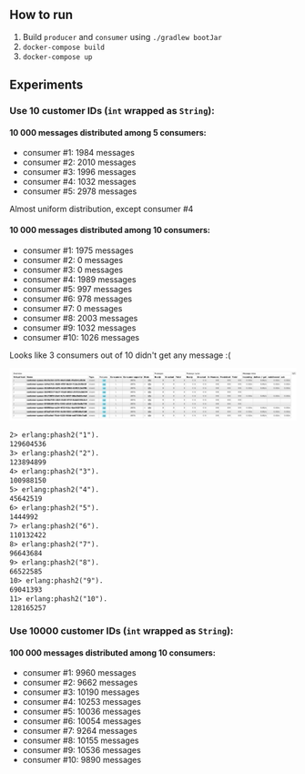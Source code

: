 ## How to run

1. Build `producer` and `consumer` using `./gradlew bootJar`
2. `docker-compose build`
3. `docker-compose up`


## Experiments

### Use 10 customer IDs (`int` wrapped as `String`):

#### 10 000 messages distributed among 5 consumers:
* consumer #1: 1984 messages
* consumer #2: 2010 messages
* consumer #3: 1996 messages
* consumer #4: 1032 messages
* consumer #5: 2978 messages

Almost uniform distribution, except consumer #4

#### 10 000 messages distributed among 10 consumers:
* consumer #1: 1975 messages
* consumer #2: 0 messages
* consumer #3: 0 messages
* consumer #4: 1989 messages
* consumer #5: 997 messages
* consumer #6: 978 messages
* consumer #7: 0 messages
* consumer #8: 2003 messages
* consumer #9: 1032 messages
* consumer #10: 1026 messages

Looks like 3 consumers out of 10 didn't get any message :(

![img.png](consumers-10-queues-rabbitmq.png)


```shell
2> erlang:phash2("1").
129604536
3> erlang:phash2("2").
123894899
4> erlang:phash2("3").
100988150
5> erlang:phash2("4").
45642519
6> erlang:phash2("5").
1444992
7> erlang:phash2("6").
110132422
8> erlang:phash2("7").
96643684
9> erlang:phash2("8").
66522585
10> erlang:phash2("9").
69041393
11> erlang:phash2("10").
128165257
```

### Use 10000 customer IDs (`int` wrapped as `String`):

#### 100 000 messages distributed among 10 consumers:
* consumer #1: 9960 messages
* consumer #2: 9662 messages
* consumer #3: 10190 messages
* consumer #4: 10253 messages
* consumer #5: 10036 messages
* consumer #6: 10054 messages
* consumer #7: 9264 messages
* consumer #8: 10155 messages
* consumer #9: 10536 messages
* consumer #10: 9890 messages

